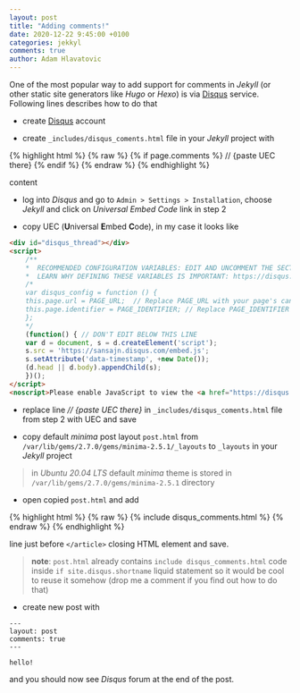 ```yaml
---
layout: post
title: "Adding comments!"
date: 2020-12-22 9:45:00 +0100
categories: jekkyl
comments: true
author: Adam Hlavatovic
---
```


One of the most popular way to add support for comments in *Jekyll* (or other static site generators like *Hugo* or *Hexo*) is via [Disqus](https://disqus.com) service. Following lines describes how to do that

- create [Disqus](https://disqus.com) account

- create `_includes/disqus_coments.html` file in your *Jekyll* project with

{% highlight html %}
{% raw %}
{% if page.comments %}
// {paste UEC there}
{% endif %}
{% endraw %}
{% endhighlight %}

content

- log into *Disqus* and go to `Admin > Settings > Installation`, choose *Jekyll* and click on *Universal Embed Code* link in step 2

- copy UEC (**U**niversal **E**mbed **C**ode), in my case it looks like

```html
<div id="disqus_thread"></div>
<script>
    /**
    *  RECOMMENDED CONFIGURATION VARIABLES: EDIT AND UNCOMMENT THE SECTION BELOW TO INSERT DYNAMIC VALUES FROM YOUR PLATFORM OR CMS.
    *  LEARN WHY DEFINING THESE VARIABLES IS IMPORTANT: https://disqus.com/admin/universalcode/#configuration-variables    */
    /*
    var disqus_config = function () {
    this.page.url = PAGE_URL;  // Replace PAGE_URL with your page's canonical URL variable
    this.page.identifier = PAGE_IDENTIFIER; // Replace PAGE_IDENTIFIER with your page's unique identifier variable
    };
    */
    (function() { // DON'T EDIT BELOW THIS LINE
    var d = document, s = d.createElement('script');
    s.src = 'https://sansajn.disqus.com/embed.js';
    s.setAttribute('data-timestamp', +new Date());
    (d.head || d.body).appendChild(s);
    })();
</script>
<noscript>Please enable JavaScript to view the <a href="https://disqus.com/?ref_noscript">comments powered by Disqus.</a></noscript>
```

- replace line *// {paste UEC there}* in `_includes/disqus_coments.html` file from step 2 with UEC and save

- copy default *minima* post layout `post.html` from `/var/lib/gems/2.7.0/gems/minima-2.5.1/_layouts` to `_layouts` in your *Jekyll* project

> in *Ubuntu 20.04 LTS* default *minima* theme is stored in `/var/lib/gems/2.7.0/gems/minima-2.5.1` directory

- open copied `post.html` and add 

{% highlight html %}
{% raw %}
{% include disqus_comments.html %}
{% endraw %}
{% endhighlight %}

line just before `</article>` closing HTML element and save.

> **note**: `post.html` already contains `include disqus_comments.html` code inside `if site.disqus.shortname` liquid statement so it would be cool to reuse it somehow (drop me a comment if you find out how to do that)

- create new post with 

```
---
layout: post
comments: true
---

hello!
```

and you should now see *Disqus* forum at the end of the post.
